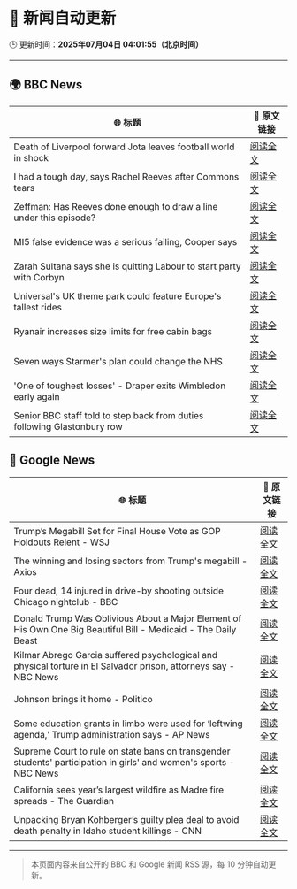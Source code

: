 # 🧠 新闻自动更新

🕒 更新时间：**2025年07月04日 04:01:55（北京时间）**

---

## 🌍 BBC News

| 🌐 标题 | 🔗 原文链接 |
|--------|-------------|
| Death of Liverpool forward Jota leaves football world in shock | [阅读全文](https://www.bbc.com/sport/football/articles/crl05r070wro) |
| I had a tough day, says Rachel Reeves after Commons tears | [阅读全文](https://www.bbc.com/news/articles/ce8z3lgkd8eo) |
| Zeffman: Has Reeves done enough to draw a line under this episode? | [阅读全文](https://www.bbc.com/news/articles/cpd1jw1d645o) |
| MI5 false evidence was a serious failing, Cooper says | [阅读全文](https://www.bbc.com/news/articles/c1e0dpv1yxno) |
| Zarah Sultana says she is quitting Labour to start party with Corbyn | [阅读全文](https://www.bbc.com/news/articles/cwyel9kgdvdo) |
| Universal's UK theme park could feature Europe's tallest rides | [阅读全文](https://www.bbc.com/news/articles/c5yplvrvx0vo) |
| Ryanair increases size limits for free cabin bags | [阅读全文](https://www.bbc.com/news/articles/c5yl2y8m5glo) |
| Seven ways Starmer's plan could change the NHS | [阅读全文](https://www.bbc.com/news/articles/cjd2y7dkjpxo) |
| 'One of toughest losses' - Draper exits Wimbledon early again | [阅读全文](https://www.bbc.com/sport/tennis/articles/c5y7vprq7lzo) |
| Senior BBC staff told to step back from duties following Glastonbury row | [阅读全文](https://www.bbc.com/news/articles/czjkmlj1348o) |

## 📰 Google News

| 🌐 标题 | 🔗 原文链接 |
|--------|-------------|
| Trump’s Megabill Set for Final House Vote as GOP Holdouts Relent - WSJ | [阅读全文](https://news.google.com/rss/articles/CBMimgFBVV95cUxOSFlXZUdKbjROR3dIeGFjVHlKVGxtWjR2TmIzcGwwT211QjZKNFBGQzVEcEtLeFR0UkJfTnpvSHdOd1lpQkFqOFQ1U2lWNWR1SU5YeWJabkgwMnhRRGpiUWIwS3RFMUcxd25tN2RqbTRyVlhqbW9OVVpiU21xM0R4UVZUVEw5WllhTmJfZWJjRklkZ1hIMVVYRTZR?oc=5) |
| The winning and losing sectors from Trump's megabill - Axios | [阅读全文](https://news.google.com/rss/articles/CBMickFVX3lxTE9GYW5FX2VCOHNiNzNYQ0hKRFowd0VKS29mdU9ZNXctbktYeFl4SkU4WFRLLU9uZlRDdkNZOVAyODdPTlNXX19LcVo0V054UkxsZ2lOM2FTbjhoUUR4LVkxZ1AwZ0dTb3dWUTNFNHdGM2Zkdw?oc=5) |
| Four dead, 14 injured in drive-by shooting outside Chicago nightclub - BBC | [阅读全文](https://news.google.com/rss/articles/CBMiWkFVX3lxTE1iWEgtbXdaczVkTkVXT3JSTFpNYWhxY3JaSXFQS3ZNcURYMVNGRnMtS3FxczVIeWV6SkZ3RVFlYXpaUjJMWjNuY0lZV1BwdXJWdC1Qc0VoYnVRd9IBX0FVX3lxTFA3cEtzUkFobjZjZGdzc2hDcE9KRDZvS2luQzZldUx5c1VjN3VXVHVmOElOV213X0xubm5KTHFON1ZfMFVseWtOSmRFUWp1STducERoMlgtZHVKSEFuc21v?oc=5) |
| Donald Trump Was Oblivious About a Major Element of His Own One Big Beautiful Bill - Medicaid - The Daily Beast | [阅读全文](https://news.google.com/rss/articles/CBMivwFBVV95cUxNbW41Tnl1c0lDRmZVaU40ZkpEdmpGV21WalhCajRiMDVQclJBbUxSeDF5LUVEbUllUXQ2N2lZeEdqaWdNLUprS0lOUk1UbTFQem90SUtOVWNhalpSWWFyM0Y4djkwRWhBeWVmT29pVlRqUlhRcG5UR0xvOEVHSWJDbVJpQVBJUjYyUnM1QTBwV3I0bkN3X001em1MM19oSlowTjZ5eXIzMGNsQ3NvNzJLc1lqQTFrdzhlV2IydDlsZw?oc=5) |
| Kilmar Abrego Garcia suffered psychological and physical torture in El Salvador prison, attorneys say - NBC News | [阅读全文](https://news.google.com/rss/articles/CBMiugFBVV95cUxNR0tTWkpROWY5ZnBzOHZhamZNOVlnLUZjaGN0OW5sYUFYVWg1ZGg1U0MwM3Z6QzM5X0o4WXlkbXpaQVh0b0JKQ0xUVGM4LTQ0ZWZzaU90a0F3aG5oQ2ZDOXpXYzU2UUZjNldNNHM0VmlkX2NHQ0lCMXp5S0VIam1Pb3ZNdGZ4eDNCNTVHSjhadzhHN2oxazh3dmJseG1jR0tKMkI0aE8xcm1xS2dtUjdKbkdVdUFjLWRBdnfSAVZBVV95cUxNNjJ4ejFmem55TlVzeVBVVDh6dm93cFRkUnQwRzhEOFMtTXlRZ3ZEM1VxUGJ5Nm50blVFdDZOU1l6LVYtdmxzZDRpQl9KMDIzQ2dKUE1EQQ?oc=5) |
| Johnson brings it home - Politico | [阅读全文](https://news.google.com/rss/articles/CBMikwFBVV95cUxNcV9aRDdCamkxWGpfZk1uSHBaS05aOEpDanVpbXh2NW9oZ3M1di1YMWlFX0FUc2ZPaVpsTkxCeTZRRFY0NE5qaEpmUFBfbnJYTm82cnNrcmZLTzdTd0QxcVpVYmFnZXBUcklfTzJxRi1zNC1TU3pkZkRiZWJ3cVBIRWp4MVN5NHFpWUo4NEp0RWxDYjQ?oc=5) |
| Some education grants in limbo were used for ‘leftwing agenda,’ Trump administration says - AP News | [阅读全文](https://news.google.com/rss/articles/CBMiowFBVV95cUxOVnRacGUxRUZxWlRjVnBwdDBuNkJzNFZiVlROS20wbE55WThTY0RaX2x5dHE3V1l6NWdRYTVrUkJqSGRSYmpyWEhJcGRKN2VxZm9EYzJvQkNKMDFSRkg0WlBaUHQ0OEpwT0NobmhscGVUODNnMThydjliREZtTmVkM3ZYSlpGOGU5dG5vT1RBaDhnN1NtSmJfRFVBTGQxYnRxc2pV?oc=5) |
| Supreme Court to rule on state bans on transgender students' participation in girls' and women's sports - NBC News | [阅读全文](https://news.google.com/rss/articles/CBMitAFBVV95cUxOdHNyMjZoTEFVMlVKLXJac193cU9RSjZIN04ydmlBRW5oTHdrNW9FSVFRVmlSVjUzeFdOd0RnLTlKWVNCMzBfUW54OGh0cTctZ3l1M2VrOGRpaER5T0xkNWpMdy05QVBNbWRob3ItNmNwQ3lRZTl2aDR0UGxFdE9xUkNfQVFVZ09zT3FLNk5fTmhLZkt4M2syOXBucDBEWlpSYUtuZG5aUEFtdkhLNDI5R1dCZzTSAVZBVV95cUxNYWp5WS1RR1NmeDlNODRrOEo0TU1mdkZKUGFaMVdFTEZ1c2thOUFpS3VqZG9pOXdIU21QWUtHVmRCWHAxMDBraXk3V21pUER0WlNVUkdIZw?oc=5) |
| California sees year’s largest wildfire as Madre fire spreads - The Guardian | [阅读全文](https://news.google.com/rss/articles/CBMijgFBVV95cUxPakl2YnBVczFUeDBHbnJrQ1JCY1hKRWVnOWk5ZEE2Z3JVRERVY1d2ZVh2NXg4SVhzQjRnTHBpVkxqZ0lTRk1icXhNUTJocno0ejAtZ2dEdDZxUjc5QkVKblhuVEJ2SVFHaklhZXhhbVA3VWRtYU1aQm82MlB0VlNVVXRXU3lNbmQxdkJ4c3Rn?oc=5) |
| Unpacking Bryan Kohberger’s guilty plea deal to avoid death penalty in Idaho student killings - CNN | [阅读全文](https://news.google.com/rss/articles/CBMigwFBVV95cUxNMTZNQ2JPRU1Dd09Zd3h4bVNLakNxelFtdy1zSmZiZEg5ek5WTi1pZlZ2UzRDNHVoWnN2OGlWYkhpSV9qazRFYU5EdHdnY21SMGx6a0NNRUFuc19lQjhCQ1g0RUppMktrbGVod0ZISlFYMWVHOWl1RFptMGhNRl9HT1JMY9IBiAFBVV95cUxNNmI0dUxWYnYxZ1ZnNWxmS1JTeGpGanpmVnVJbFlqOEp4Q2lmZjVBWHlYZ0ZnS1hhVFBBMV9BZFlVTEZQNXhadVo5X3NJMUdpdnBIeUp2cTFBaVY4cVltcVFjeTZfZ1VCWDNaczZ5M01FcWNmVzZ4SnZTNW12Q1hOc1lLZXNkTEt1?oc=5) |

---
> 本页面内容来自公开的 BBC 和 Google 新闻 RSS 源，每 10 分钟自动更新。